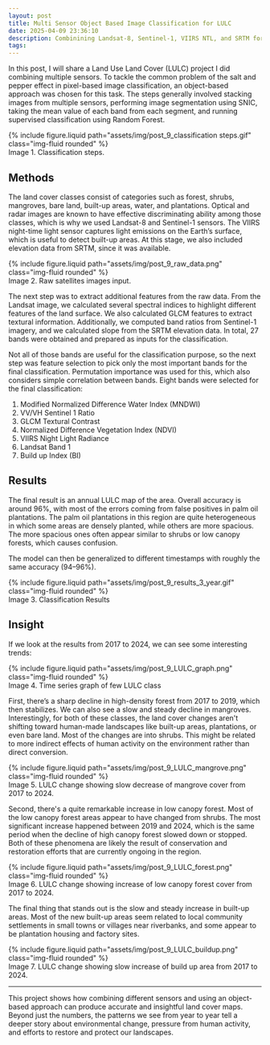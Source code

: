 ```yaml
---
layout: post
title: Multi Sensor Object Based Image Classification for LULC
date: 2025-04-09 23:36:10
description: Combinining Landsat-8, Sentinel-1, VIIRS NTL, and SRTM for object based image classification using SNIC and Random Forest 
tags: 
---
```


In this post, I will share a Land Use Land Cover (LULC) project I did combining multiple sensors. To tackle the common problem of the salt and pepper effect in pixel-based image classification, an object-based approach was chosen for this task. The steps generally involved stacking images from multiple sensors, performing image segmentation using SNIC, taking the mean value of each band from each segment, and running supervised classification using Random Forest.

<div class="row mt-3">
    <div class="col-sm mt-3 mt-md-0">
        {% include figure.liquid path="assets/img/post_9_classification steps.gif" class="img-fluid rounded" %}
    </div>
</div>
<div class="caption">
    Image 1. Classification steps.
</div>


## Methods

The land cover classes consist of categories such as forest, shrubs, mangroves, bare land, built-up areas, water, and plantations. Optical and radar images are known to have effective discriminating ability among those classes, which is why we used Landsat-8 and Sentinel-1 sensors. The VIIRS night-time light sensor captures light emissions on the Earth’s surface, which is useful to detect built-up areas. At this stage, we also included elevation data from SRTM, since it was available.

<div class="row mt-3">
    <div class="col-sm mt-3 mt-md-0">
        {% include figure.liquid path="assets/img/post_9_raw_data.png" class="img-fluid rounded" %}
    </div>
</div>
<div class="caption">
    Image 2. Raw satellites images input.
</div>

The next step was to extract additional features from the raw data. From the Landsat image, we calculated several spectral indices to highlight different features of the land surface. We also calculated GLCM features to extract textural information. Additionally, we computed band ratios from Sentinel-1 imagery, and we calculated slope from the SRTM elevation data. In total, 27 bands were obtained and prepared as inputs for the classification.

Not all of those bands are useful for the classification purpose, so the next step was feature selection to pick only the most important bands for the final classification. Permutation importance was used for this, which also considers simple correlation between bands. Eight bands were selected for the final classification:

1. Modified Normalized Difference Water Index (MNDWI)
2. VV/VH Sentinel 1 Ratio
3. GLCM Textural Contrast
5. Normalized Difference Vegetation Index (NDVI)
6. VIIRS Night Light Radiance
7. Landsat Band 1
8. Build up Index (BI)


## Results

The final result is an annual LULC map of the area. Overall accuracy is around 96%, with most of the errors coming from false positives in palm oil plantations. The palm oil plantations in this region are quite heterogeneous in which some areas are densely planted, while others are more spacious. The more spacious ones often appear similar to shrubs or low canopy forests, which causes confusion.

The model can then be generalized to different timestamps with roughly the same accuracy (94–96%).

<div class="row mt-3">
    <div class="col-sm mt-3 mt-md-0">
        {% include figure.liquid path="assets/img/post_9_results_3_year.gif" class="img-fluid rounded" %}
    </div>
</div>
<div class="caption">
    Image 3. Classification Results
</div>


## Insight

If we look at the results from 2017 to 2024, we can see some interesting trends:

<div class="row mt-3">
    <div class="col-sm mt-3 mt-md-0">
        {% include figure.liquid path="assets/img/post_9_LULC_graph.png" class="img-fluid rounded" %}
    </div>
</div>
<div class="caption">
    Image 4. Time series graph of few LULC class
</div>

First, there’s a sharp decline in high-density forest from 2017 to 2019, which then stabilizes. We can also see a slow and steady decline in mangroves. Interestingly, for both of these classes, the land cover changes aren't shifting toward human-made landscapes like built-up areas, plantations, or even bare land. Most of the changes are into shrubs. This might be related to more indirect effects of human activity on the environment rather than direct conversion.

<div class="row mt-3">
    <div class="col-sm mt-3 mt-md-0">
        {% include figure.liquid path="assets/img/post_9_LULC_mangrove.png" class="img-fluid rounded" %}
    </div>
</div>
<div class="caption">
    Image 5. LULC change showing slow decrease of mangrove cover from 2017 to 2024.
</div>

Second, there's a quite remarkable increase in low canopy forest. Most of the low canopy forest areas appear to have changed from shrubs. The most significant increase happened between 2019 and 2024, which is the same period when the decline of high canopy forest slowed down or stopped. Both of these phenomena are likely the result of conservation and restoration efforts that are currently ongoing in the region.

<div class="row mt-3">
    <div class="col-sm mt-3 mt-md-0">
        {% include figure.liquid path="assets/img/post_9_LULC_forest.png" class="img-fluid rounded" %}
    </div>
</div>
<div class="caption">
    Image 6. LULC change showing increase of low canopy forest cover from 2017 to 2024.
</div>

The final thing that stands out is the slow and steady increase in built-up areas. Most of the new built-up areas seem related to local community settlements in small towns or villages near riverbanks, and some appear to be plantation housing and factory sites.

<div class="row mt-3">
    <div class="col-sm mt-3 mt-md-0">
        {% include figure.liquid path="assets/img/post_9_LULC_buildup.png" class="img-fluid rounded" %}
    </div>
</div>
<div class="caption">
    Image 7. LULC change showing slow increase of build up area from 2017 to 2024.
</div>

---

This project shows how combining different sensors and using an object-based approach can produce accurate and insightful land cover maps. Beyond just the numbers, the patterns we see from year to year tell a deeper story about environmental change, pressure from human activity, and efforts to restore and protect our landscapes.